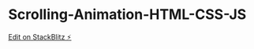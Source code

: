 # Scrolling-Animation-HTML-CSS-JS

[Edit on StackBlitz ⚡️](https://stackblitz.com/edit/web-platform-aacddf)
